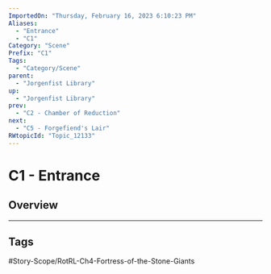 ```yaml
---
ImportedOn: "Thursday, February 16, 2023 6:10:23 PM"
Aliases:
  - "Entrance"
  - "C1"
Category: "Scene"
Prefix: "C1"
Tags:
  - "Category/Scene"
parent:
  - "Jorgenfist Library"
up:
  - "Jorgenfist Library"
prev:
  - "C2 - Chamber of Reduction"
next:
  - "C5 - Forgefiend's Lair"
RWtopicId: "Topic_12133"
---
```

# C1 - Entrance
## Overview

---
## Tags
#Story-Scope/RotRL-Ch4-Fortress-of-the-Stone-Giants

